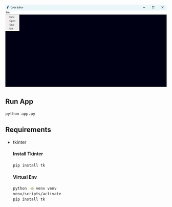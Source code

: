 ![example photo](/photo.png 'app photo')

## Run App

```cmd
python app.py
```

## Requirements

- tkinter

  #### Install Tkinter

  ```cmd
  pip install tk
  ```

  #### Virtual Env

  ```cmd
  python -m venv venv
  venv/scripts/activate
  pip install tk
  ```
